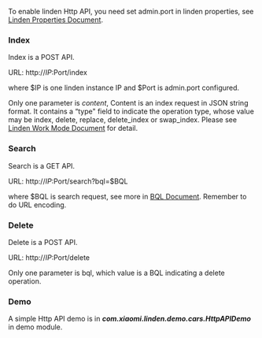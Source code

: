 To enable linden Http API, you need set admin.port in linden properties, see [Linden Properties Document](LindenProperties.md).

### Index

Index is a POST API.

URL:  http://$IP:$Port/index

where $IP is one linden instance IP and $Port is admin.port configured.

Only one parameter is *content*, Content is an index request in JSON string format. It contains a “type" field to indicate the operation type, whose value may be index, delete, replace, delete_index or swap_index. Please see [Linden Work Mode Document](LindenWorkMode.md) for detail.

### Search
Search is a GET API.

URL:  http://$IP:$Port/search?bql=$BQL

where $BQL is search request, see more in [BQL Document](BQL.md). Remember to do URL encoding.

### Delete
Delete is a POST API.

URL:  http://$IP:$Port/delete

Only one parameter is bql, which value is a BQL indicating a delete operation.

### Demo
A simple Http API demo is in ***com.xiaomi.linden.demo.cars.HttpAPIDemo*** in demo module.